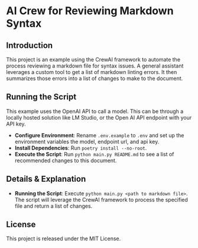 # AI Crew for Reviewing Markdown Syntax

## Introduction
This project is an example using the CrewAI framework to automate the process reviewing a markdown file for syntax issues. A general assistant leverages a custom tool to get a list of markdown linting errors. It then summarizes those errors into a list of changes to make to the document.

## Running the Script
This example uses the OpenAI API to call a model. This can be through a locally hosted solution like LM Studio, or the Open AI API endpoint with your API key. 

- **Configure Environment**: Rename `.env.example` to `.env` and set up the environment variables the model, endpoint url, and api key.
- **Install Dependencies**: Run `poetry install --no-root`.
- **Execute the Script**: Run `python main.py README.md` to see a list of recommended changes to this document.

## Details & Explanation
- **Running the Script**: Execute `python main.py <path to markdown file>`. The script will leverage the CrewAI framework to process the specified file and return a list of changes.

## License
This project is released under the MIT License.
